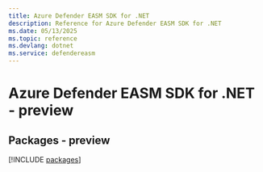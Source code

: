 ```yaml
---
title: Azure Defender EASM SDK for .NET
description: Reference for Azure Defender EASM SDK for .NET
ms.date: 05/13/2025
ms.topic: reference
ms.devlang: dotnet
ms.service: defendereasm
---
```

# Azure Defender EASM SDK for .NET - preview
## Packages - preview
[!INCLUDE [packages](defender-easm-index.md)]
